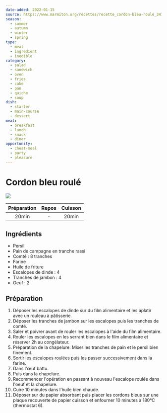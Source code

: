 ```yaml
---
date-added: 2022-01-15
source: https://www.marmiton.org/recettes/recette_cordon-bleu-roule_347516.aspx
season:
  - summer
  - autumn
  - winter
  - spring
type:
  - meal
  - ingredient
  - inedible
category:
  - salad
  - sandwich
  - oven
  - fries
  - cake
  - pan
  - quiche
  - soup
dish:
  - starter
  - main-course
  - dessert
meal:
  - breakfast
  - lunch
  - snack
  - diner
opportunity:
  - cheat-meal
  - party
  - pleasure
---
```


# Cordon bleu roulé

![](images/Cordon%20bleu%20roulé.jpg)

| Préparation | Repos | Cuisson |
|:-----------:|:-----:|:-------:|
|    20min    |   -   |  20min  |

## Ingrédients

- Persil
- Pain de campagne en tranche rassi
- Comté : 8 tranches
- Farine
- Huile de friture
- Escalopes de dinde : 4
- Tranches de jambon : 4
- Oeuf : 2

## Préparation

1. Déposer les escalopes de dinde sur du film alimentaire et les aplatir avec un rouleau à pâtisserie.
2. Déposer les tranches de jambon sur les escalopes puis les tranches de comté.
3. Saler et poivrer avant de rouler les escalopes à l'aide du film alimentaire.
4. Rouler les escalopes en les serrant bien dans le film alimentaire et réserver 2h au congélateur.
5. Préparation de la chapelure. Mixer les tranches de pain et le persil bien finement.
6. Sortir les escalopes roulées puis les passer successivement dans la farine.
7. Dans l'œuf battu.
8. Puis dans la chapelure.
9. Recommencer l'opération en passant à nouveau l'escalope roulée dans l'oeuf et la chapelure.
10. Cuire 10 minutes dans l'huile bien chaude.
11. Déposer sur du papier absorbant puis placer les cordons bleus sur une plaque recouverte de papier cuisson et enfourner 10 minutes à 180°C (thermostat 6).
